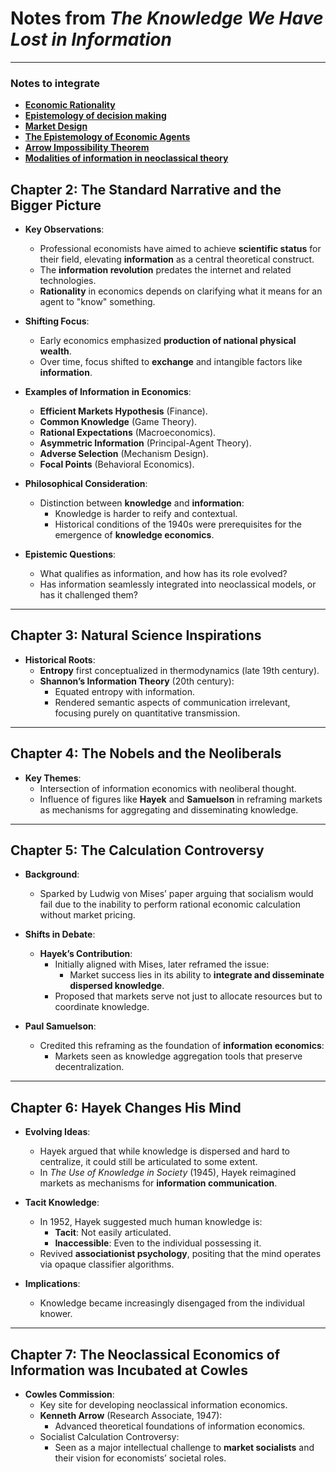 # Notes from *The Knowledge We Have Lost in Information*

---

### Notes to integrate
  -  **[Economic Rationality](../notes/Economic_Rationality)** 
  -  **[Epistemology of decision making](../notes/Epistemology_of_decision_making)** 
  -  **[Market Design](../notes/Market_Design)** 
  -  **[The Epistemology of Economic Agents](../notes/The_Epistemology_of_Economic_Agents)** 
  - **[Arrow Impossibility Theorem](../notes/Arrow_Impossibility_Theorem)** 
  - **[Modalities of information in neoclassical theory](../notes/Modalities_of_information_in_neoclassical_theory)** 

## **Chapter 2: The Standard Narrative and the Bigger Picture**
- **Key Observations**:
  - Professional economists have aimed to achieve **scientific status** for their field, elevating **information** as a central theoretical construct.
  - The **information revolution** predates the internet and related technologies.
  - **Rationality** in economics depends on clarifying what it means for an agent to "know" something.

- **Shifting Focus**:
  - Early economics emphasized **production of national physical wealth**.
  - Over time, focus shifted to **exchange** and intangible factors like **information**.

- **Examples of Information in Economics**:
  - **Efficient Markets Hypothesis** (Finance).
  - **Common Knowledge** (Game Theory).
  - **Rational Expectations** (Macroeconomics).
  - **Asymmetric Information** (Principal-Agent Theory).
  - **Adverse Selection** (Mechanism Design).
  - **Focal Points** (Behavioral Economics).

- **Philosophical Consideration**:
  - Distinction between **knowledge** and **information**:
    - Knowledge is harder to reify and contextual.
    - Historical conditions of the 1940s were prerequisites for the emergence of **knowledge economics**.

- **Epistemic Questions**:
  - What qualifies as information, and how has its role evolved?
  - Has information seamlessly integrated into neoclassical models, or has it challenged them?

---

## **Chapter 3: Natural Science Inspirations**
- **Historical Roots**:
  - **Entropy** first conceptualized in thermodynamics (late 19th century).
  - **Shannon’s Information Theory** (20th century):
    - Equated entropy with information.
    - Rendered semantic aspects of communication irrelevant, focusing purely on quantitative transmission.

---

## **Chapter 4: The Nobels and the Neoliberals**
- **Key Themes**:
  - Intersection of information economics with neoliberal thought.
  - Influence of figures like **Hayek** and **Samuelson** in reframing markets as mechanisms for aggregating and disseminating knowledge.

---

## **Chapter 5: The Calculation Controversy**
- **Background**:
  - Sparked by Ludwig von Mises’ paper arguing that socialism would fail due to the inability to perform rational economic calculation without market pricing.

- **Shifts in Debate**:
  - **Hayek’s Contribution**:
    - Initially aligned with Mises, later reframed the issue:
      - Market success lies in its ability to **integrate and disseminate dispersed knowledge**.
    - Proposed that markets serve not just to allocate resources but to coordinate knowledge.

- **Paul Samuelson**:
  - Credited this reframing as the foundation of **information economics**:
    - Markets seen as knowledge aggregation tools that preserve decentralization.

---

## **Chapter 6: Hayek Changes His Mind**
- **Evolving Ideas**:
  - Hayek argued that while knowledge is dispersed and hard to centralize, it could still be articulated to some extent.
  - In *The Use of Knowledge in Society* (1945), Hayek reimagined markets as mechanisms for **information communication**.

- **Tacit Knowledge**:
  - In 1952, Hayek suggested much human knowledge is:
    - **Tacit**: Not easily articulated.
    - **Inaccessible**: Even to the individual possessing it.
  - Revived **associationist psychology**, positing that the mind operates via opaque classifier algorithms.

- **Implications**:
  - Knowledge became increasingly disengaged from the individual knower.

---

## **Chapter 7: The Neoclassical Economics of Information was Incubated at Cowles**
- **Cowles Commission**:
  - Key site for developing neoclassical information economics.
  - **Kenneth Arrow** (Research Associate, 1947):
    - Advanced theoretical foundations of information economics.
  - Socialist Calculation Controversy:
    - Seen as a major intellectual challenge to **market socialists** and their vision for economists’ societal roles.
